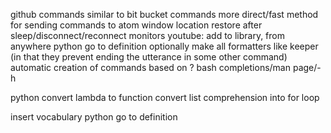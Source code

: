 github commands similar to bit bucket commands
more direct/fast method for sending commands to atom
window location restore after sleep/disconnect/reconnect monitors
youtube: add to library, from anywhere
python go to definition
optionally make all formatters like keeper (in that they prevent ending the utterance in some other command)
automatic creation of commands based on ? bash completions/man page/-h

python
  convert lambda to function
  convert list comprehension into for loop

insert vocabulary
python go to definition
